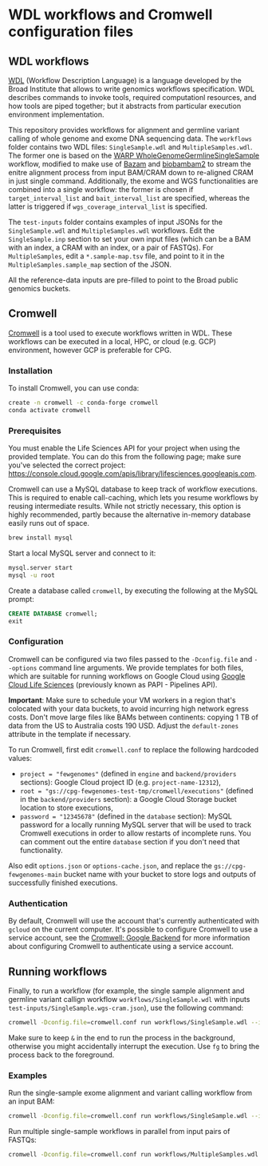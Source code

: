 # WDL workflows and Cromwell configuration files

## WDL workflows

[WDL](https://github.com/openwdl/wdl/blob/main/versions/1.0/SPEC.md) (Workflow Description Language) is a language developed by the Broad Institute that allows to write genomics workflows specification. WDL describes commands to invoke tools, required computationl resources, and how tools are piped together; but it abstracts from particular execution environment implementation.

This repository provides workflows for alignment and germline variant calling of whole genome and exome DNA sequencing data. The `workflows` folder contains two WDL files: `SingleSample.wdl` and `MultipleSamples.wdl`. The former one is based on the [WARP WholeGenomeGermlineSingleSample](https://github.com/broadinstitute/warp/tree/develop/pipelines/broad/dna_seq/germline/single_sample/wgs) workflow, modified to make use of [Bazam](https://github.com/ssadedin/bazam) and [biobambam2](https://github.com/gt1/biobambam2) to stream the enitre alignment process from input BAM/CRAM down to re-aligned CRAM in just single command. Additionally, the exome and WGS functionalities are combined into a single workflow: the former is chosen if `target_interval_list` and `bait_interval_list` are specified, whereas the latter is triggered if `wgs_coverage_interval_list` is specified.

The `test-inputs` folder contains examples of input JSONs for the `SingleSample.wdl` and `MultipleSamples.wdl` workflows. Edit the `SingleSample.inp` section to set your own input files (which can be a BAM with an index, a CRAM with an index, or a pair of FASTQs). For `MultipleSamples`, edit a `*.sample-map.tsv` file, and point to it in the `MultipleSamples.sample_map` section of the JSON.

All the reference-data inputs are pre-filled to point to the Broad public genomics buckets.

## Cromwell

[Cromwell](https://cromwell.readthedocs.io/) is a tool used to execute workflows written in WDL. These workflows can be executed in a local, HPC, or cloud (e.g. GCP) environment, however GCP is preferable for CPG.

### Installation

To install Cromwell, you can use conda:

```bash
create -n cromwell -c conda-forge cromwell
conda activate cromwell
```

### Prerequisites

You must enable the Life Sciences API for your project when using the provided template. You can do this from the following page; make sure you've selected the correct project: https://console.cloud.google.com/apis/library/lifesciences.googleapis.com.

Cromwell can use a MySQL database to keep track of workflow executions. This is required to enable call-caching, which lets you resume workflows by reusing intermediate results. While not strictly necessary, this option is highly recommended, partly because the alternative in-memory database easily runs out of space.

```bash
brew install mysql
```

Start a local MySQL server and connect to it:

```bash
mysql.server start
mysql -u root
```

Create a database called `cromwell`, by executing the following at the MySQL prompt:

```sql
CREATE DATABASE cromwell;
exit
```

### Configuration

Cromwell can be configured via two files passed to the `-Dconfig.file` and `--options` command line arguments. We provide templates for both files, which are suitable for running workflows on Google Cloud using [Google Cloud Life Sciences](https://cromwell.readthedocs.io/en/stable/tutorials/PipelinesApi101/) (previously known as PAPI - Pipelines API).

**Important**: Make sure to schedule your VM workers in a region that's colocated with your data buckets, to avoid incurring high network egress costs. Don't move large files like BAMs between continents: copying 1 TB of data from the US to Australia costs 190 USD. Adjust the `default-zones` attribute in the template if necessary.

To run Cromwell, first edit `cromwell.conf` to replace the following hardcoded values:

* `project = "fewgenomes"` (defined in `engine` and `backend/providers` sections): Google Cloud project ID (e.g. `project-name-12312`),
* `root = "gs://cpg-fewgenomes-test-tmp/cromwell/executions"` (defined in the `backend/providers` section): a Google Cloud Storage bucket location to store executions,
* `password = "12345678"` (defined in the `database` section): MySQL password for a locally running MySQL server that will be used to track Cromwell executions in order to allow restarts of incomplete runs. You can comment out the entire `database` section if you don't need that functionality.

Also edit `options.json` or `options-cache.json`, and replace the `gs://cpg-fewgenomes-main` bucket name with your bucket to store logs and outputs of successfully finished executions.

### Authentication

By default, Cromwell will use the account that's currently authenticated with `gcloud` on the current computer. It's possible to configure Cromwell to use a service account, see the [Cromwell: Google Backend](https://cromwell.readthedocs.io/en/stable/backends/Google/) for more information about configuring Cromwell to authenticate using a service account.


## Running workflows

Finally, to run a workflow (for example, the single sample alignment and germline variant callign workflow `workflows/SingleSample.wdl` with inputs `test-inputs/SingleSample.wgs-cram.json`), use the following command:

```bash
cromwell -Dconfig.file=cromwell.conf run workflows/SingleSample.wdl --inputs test-inputs/SingleSample.wgs-cram.json --options options.json &
```

Make sure to keep `&` in the end to run the process in the background, otherwise you might accidentally interrupt the execution. Use `fg` to bring the process back to the foreground.

### Examples

Run the single-sample exome alignment and variant calling workflow from an input BAM:

```bash
cromwell -Dconfig.file=cromwell.conf run workflows/SingleSample.wdl --inputs test-inputs/SingleSample.exome-bam.json --options options-cache.json &
```

Run multiple single-sample workflows in parallel from input pairs of FASTQs:

```bash
cromwell -Dconfig.file=cromwell.conf run workflows/MultipleSamples.wdl --inputs test-inputs/MultipleSamples.wgs-fastq.json --options options-cache.json &
```


